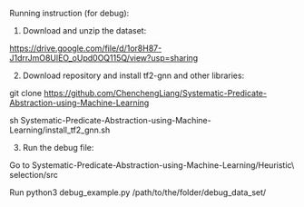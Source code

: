 Running instruction (for debug):

1. Download and unzip the dataset:

https://drive.google.com/file/d/1or8H87-J1drrJmO8UlEO_oUpd0OQ115Q/view?usp=sharing


2. Download repository and install tf2-gnn and other libraries:

git clone https://github.com/ChenchengLiang/Systematic-Predicate-Abstraction-using-Machine-Learning

sh Systematic-Predicate-Abstraction-using-Machine-Learning/install_tf2_gnn.sh


3. Run the debug file:

Go to Systematic-Predicate-Abstraction-using-Machine-Learning/Heuristic\ selection/src

Run python3 debug_example.py /path/to/the/folder/debug_data_set/


